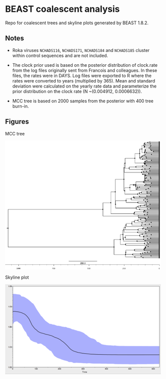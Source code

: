 # BEAST coalescent analysis

Repo for coalescent trees and skyline plots generated by BEAST 1.8.2.

## Notes

* Roka viruses `NCHADS116`, `NCHADS171`, `NCHADS184` and `NCHADS185` cluster within control sequences and are not included.

* The clock prior used is based on the posterior distribution of clock.rate from the log files originally sent from Francois and colleagues. In these files, the rates were in DAYS. Log files were exported to R where the rates were converted to years (multiplied by 365). Mean and standard deviation were calculated on the yearly rate data and parameterize the prior distribution on the clock rate (N ~(0.004912, 0.0006632)).

* MCC tree is based on 2000 samples from the posterior with 400 tree burn-in.

## Figures

MCC tree

![](figures/roka_env_strict_bs10.mcc.png)

Skyline plot

![](figures/roka_skyline.png)

